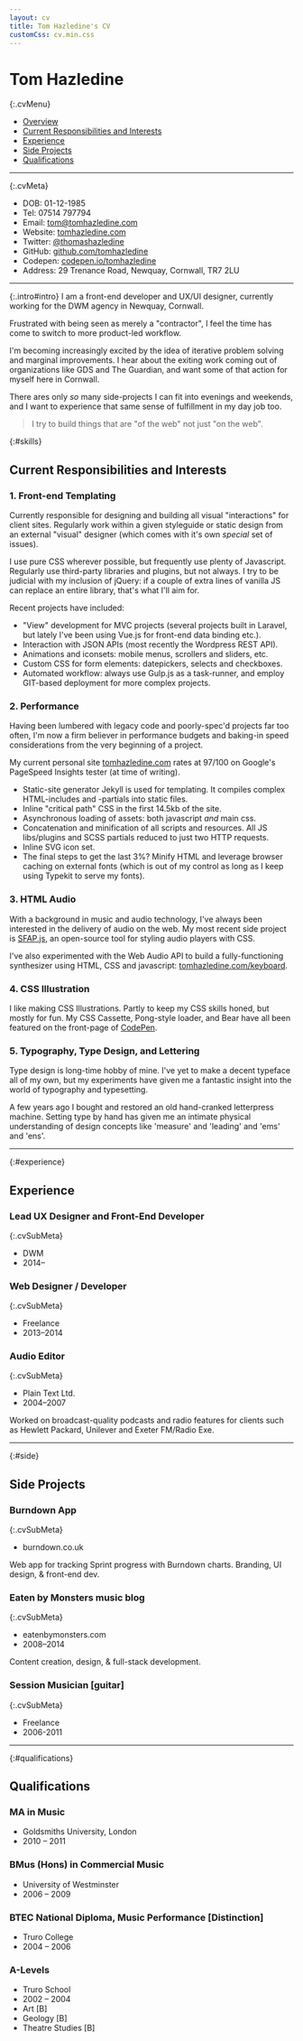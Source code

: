 ```yaml
---
layout: cv
title: Tom Hazledine's CV
customCss: cv.min.css
---
```


# Tom Hazledine

{:.cvMenu}
* [Overview](#intro)
* [Current Responsibilities and Interests](#skills)
* [Experience](#experience)
* [Side Projects](#side)
* [Qualifications](#qualifications)

---

{:.cvMeta}
* DOB: 01-12-1985
* Tel: 07514 797794
* Email: [tom@tomhazledine.com](mailto:tom@tomhazleine.com)
* Website: [tomhazledine.com](//tomhazledine.com/)
* Twitter: [@thomashazledine](//twitter.com/thomashazledine)
* GitHub: [github.com/tomhazledine](//github.com/tomhazledine)
* Codepen: [codepen.io/tomhazledine](//codepen.io/tomhazledine)
* Address: 29 Trenance Road, Newquay, Cornwall, TR7 2LU

---

{:.intro#intro}
I am a front-end developer and UX/UI designer, currently working for the DWM agency in Newquay, Cornwall. 

Frustrated with being seen as merely a "contractor", I feel the time has come to switch to more product-led workflow.

I'm becoming increasingly excited by the idea of iterative problem solving and marginal improvements. I hear about the exiting work coming out of organizations like GDS and The Guardian, and want some of that action for myself here in Cornwall.

There ares only *so* many side-projects I can fit into evenings and weekends, and I want to experience that same sense of fulfillment in my day job too.

> I try to build things that are "of the web" not just "on the web".

{:#skills}
## Current Responsibilities and Interests

### 1. Front-end Templating

Currently responsible for designing and building all visual "interactions" for client sites. Regularly work within a given styleguide or static design from an external "visual" designer (which comes with it's own *special* set of issues).

I use pure CSS wherever possible, but frequently use plenty of Javascript. Regularly use third-party libraries and plugins, but not always. I try to be judicial with my inclusion of jQuery: if a couple of extra lines of vanilla JS can replace an entire library, that's what I'll aim for.

Recent projects have included:

* "View" development for MVC projects (several projects built in Laravel, but lately I've been using Vue.js for front-end data binding etc.).
* Interaction with JSON APIs (most recently the Wordpress REST API).
* Animations and iconsets: mobile menus, scrollers and sliders, etc.
* Custom CSS for form elements: datepickers, selects and checkboxes.
* Automated workflow: always use Gulp.js as a task-runner, and employ GIT-based deployment for more complex projects.

### 2. Performance

Having been lumbered with legacy code and poorly-spec'd projects far too often, I'm now a firm believer in performance budgets and baking-in speed considerations from the very beginning of a project.

My current personal site [tomhazledine.com](http://tomhazledine.com/) rates at 97/100 on Google's PageSpeed Insights tester (at time of writing).

* Static-site generator Jekyll is used for templating. It compiles complex HTML-includes and -partials into static files.
* Inline "critical path" CSS in the first 14.5kb of the site.
* Asynchronous loading of assets: both javascript *and* main css.
* Concatenation and minification of all scripts and resources. All JS libs/plugins and SCSS partials reduced to just two HTTP requests.
* Inline SVG icon set.
* The final steps to get the last 3%? Minify HTML and leverage browser caching on external fonts (which is out of my control as long as I keep using Typekit to serve my fonts).

### 3. HTML Audio

With a background in music and audio technology, I've always been interested in the delivery of audio on the web. My most recent side project is [SFAP.js](http://tomhazledine.com/audioDemo/), an open-source tool for styling audio players with CSS.

I've also experimented with the Web Audio API to build a fully-functioning synthesizer using HTML, CSS and javascript: [tomhazledine.com/keyboard](http://tomhazledine.com/keyboard/).

### 4. CSS Illustration

I like making CSS Illustrations. Partly to keep my CSS skills honed, but mostly for fun. My CSS Cassette, Pong-style loader, and Bear have all been featured on the front-page of [CodePen](http://codepen.io/tomhazledine/).

### 5. Typography, Type Design, and Lettering

Type design is long-time hobby of mine. I've yet to make a decent typeface all of my own, but my experiments have given me a fantastic insight into the world of typography and typesetting.

A few years ago I bought and restored an old hand-cranked letterpress machine. Setting type by hand has given me an intimate physical understanding of design concepts like 'measure' and 'leading' and 'ems' and 'ens'.



---

{:#experience}
## Experience

### Lead UX Designer and Front-End Developer

{:.cvSubMeta}
* DWM
* 2014–

### Web Designer / Developer

{:.cvSubMeta}
* Freelance
* 2013–2014

### Audio Editor

{:.cvSubMeta}
* Plain Text Ltd.
* 2004–2007

Worked on broadcast-quality podcasts and radio features for clients such as Hewlett Packard, Unilever and Exeter FM/Radio Exe.

---

{:#side}
## Side Projects

### Burndown App

{:.cvSubMeta}
* burndown.co.uk

Web app for tracking Sprint progress with Burndown charts. Branding, UI design, & front-end dev.

### Eaten by Monsters music blog

{:.cvSubMeta}
* eatenbymonsters.com
* 2008–2014

Content creation, design, & full-stack development.

### Session Musician [guitar]

{:.cvSubMeta}
* Freelance
* 2006-2011

---

{:#qualifications}
## Qualifications

### MA in Music

* Goldsmiths University, London
* 2010 – 2011

### BMus (Hons) in Commercial Music

* University of Westminster
* 2006 – 2009

### BTEC National Diploma, Music Performance [Distinction]

* Truro College
* 2004 – 2006

### A-Levels

* Truro School
* 2002 – 2004
* Art [B]
* Geology [B]
* Theatre Studies [B]